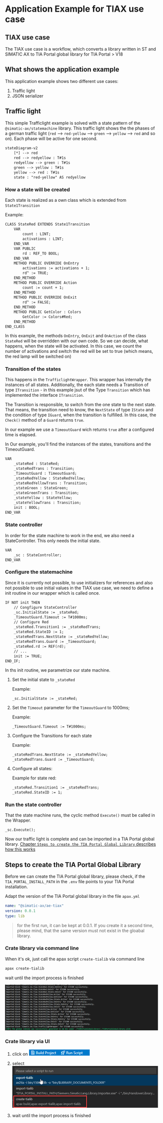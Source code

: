 # Application Example for TIAX use case

## TIAX use case

The TIAX use case is a workflow, which converts a library written in ST and SIMATIC AX to TIA Portal global library for TIA Portal > V18

## What shows the application example

This application example shows two different use cases:

1. Traffic light
1. JSON serializer

## Traffic light

This simple Trafficlight example is solved with a state pattern of the `@simatic-ax/statemachine` library. This traffic light shows the the phases of a german traffic light (`red` --> `red-yellow` --> `green` --> `yellow` --> `red` and so on). Each phase will be active for one second.

```mermaid
stateDiagram-v2
    [*] --> red
    red --> redyellow : T#1s
    redyellow --> green : T#1s
    green --> yellow : T#1s
    yellow --> red : T#1s
    state : "red-yellow" AS redyellow
```

### How a state will be created

Each state is realized as a own class which is extended from `State1Transition`

Example:

```iec-st
CLASS StateRed EXTENDS State1Transition
    VAR
        count : LINT;
        activations : LINT;
    END_VAR
    VAR PUBLIC 
        rd : REF_TO BOOL;
    END_VAR
    METHOD PUBLIC OVERRIDE OnEntry
        activations := activations + 1;
        rd^ := TRUE;
    END_METHOD
    METHOD PUBLIC OVERRIDE Action
        count := count + 1;
    END_METHOD
    METHOD PUBLIC OVERRIDE OnExit
        rd^ := FALSE;
    END_METHOD
    METHOD PUBLIC GetColor : Colors
        GetColor := Colors#Red;
    END_METHOD
END_CLASS
```

In this example, the methods `OnEntry`, `OnExit` and `OnAction` of the class `StateRed` will be overridden with our own code. So we can decide, what happens, when the state will be activated. In this case, we count the number of activations and switch the red will be set to true (which means, the red lamp will be switched on)

### Transition of the states

This happens in the `TrafficlightWrapper`. This wrapper has internally the instances of all states. Additionally, the each state needs a Transition of type `ITransition` - in this example jsut of the Type `Transition` which has implemented the interface `ITransition`.

The Transition is responsible, to switch from the one state to the next state. That means, the transition need to know, the `NextState` of type `IState` and the condition of type `IGuard`, when the transition is fulfilled. In this case, the `Check()` method of a `Guard` returns `true`.

In our example we use a `TimeoutGuard` wich returns `true` after a configured time is elapsed.

In Our example, you'll find the instances of the states, transitions and the TimeoutGuard.

```iec-st
VAR
    _stateRed : StateRed;
    _stateRedTrans : Transition;
    _TimeoutGuard : TimeoutGuard;
    _stateRedYellow : StateRedYellow;
    _stateRedYellowTrans : Transition;
    _stateGreen : StateGreen;
    _stateGreenTrans : Transition;
    _stateYellow : StateYellow;
    _stateYellowTrans : Transition;
    init : BOOL;
END_VAR
```

### State controller

In order for the state machine to work in the end, we also need a StateController. This only needs the initial state.

```iec-st
VAR
    _sc : StateController;
END_VAR
```

### Configure the statemachine

Since it is currently not possible, to use initializers for references and also not possible to use initial values in the TIAX use case, we need to define a init routine in our wrapper which is called once.

```iec-st
IF NOT init THEN
    // Congfigure StateController
    _sc.InitialState := _stateRed;
    _TimeoutGuard.Timeout := T#1000ms;
    // Configure Red
    _stateRed.Transition1 := _stateRedTrans;
    _stateRed.StateID := 1;
    _stateRedTrans.NextState := _stateRedYellow;
    _stateRedTrans.Guard := _TimeoutGuard;
    _stateRed.rd := REF(rd);
    // ...
    init := TRUE;
END_IF;
```

In ths init routine, we parametrize our state machine.

1. Set the initial state to `_stateRed`

    Example:

    ```iec-st
    _sc.InitialState := _stateRed;
    ```

1. Set the `Timeout` parameter for the `TimeoutGuard` to 1000ms;

    Example:

    ```iec-st
    _TimeoutGuard.Timeout := T#1000ms;
    ```

1. Configure the Transitions for each state

    Example:

    ```iec-st
    _stateRedTrans.NextState := _stateRedYellow;
    _stateRedTrans.Guard := _TimeoutGuard;
    ```

1. Configure all states:

    Example for state red:

    ```iec-st
    _stateRed.Transition1 := _stateRedTrans;
    _stateRed.StateID := 1;
    ```

### Run the state controller

That the state machine runs, the cyclic method `Execute()` must be called in the Wrapper.

```iec-st
_sc.Execute();
```

Now our traffic light is complete and can be imported in a TIA Portal global library. [Chapter `Steps to create the TIA Portal Global Library` describes how this works](#steps-to-create-the-tia-portal-global-library)

<!-- ## JsonSerializer

The function block `JsonStructure` has as input parameter: `DeviceName : STRING`, `IP : STRING`, `Timeout : INT`, `AutoConnect : BOOL`. On the rising edge of the `Execute` signal the input parameters will be read and converted to into a Json structure.

Example:

```json
{"DeviceName": "Device1", "Parameter": {"IP": "192.168.0.1", "Timeout": 300, "AutoConnect": true}}
``` -->

## Steps to create the TIA Portal Global Library

Before we can create the TIA Portal global library, please check, if the `TIA_PORTAL_INSTALL_PATH` in the `.env` file points to your TIA Portal installation.

Adapt the version of the TIA Portal global library in the file `apax.yml`

```yml
name: "@simatic-ax/ae-tiax"
version: 0.0.1
type: lib
```

> for the first run, it can be kept at 0.0.1. If you create it a second time, please mind, that the same version must not exist in the gloabal library.

### Crate library via command line

When it's ok, just call the apax script `create-tialib` via command line

```bash
apax create-tialib
```

wait until the import process is finished

![finished](docs/import%20finished.gif)

### Crate library via UI

1. click on
    ![run script](docs/runscript.gif)

1. select
    ![select](docs/select_tialib.gif)

1. wait until the import process is finished
